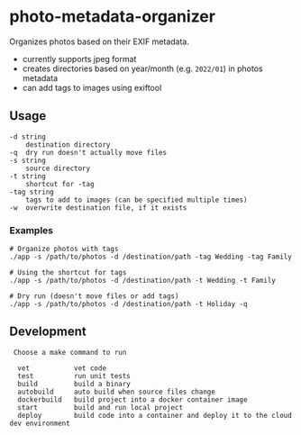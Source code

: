# photo-metadata-organizer

Organizes photos based on their EXIF metadata.

- currently supports jpeg format
- creates directories based on year/month (e.g. `2022/01`) in photos metadata
- can add tags to images using exiftool

## Usage

```
-d string
    destination directory
-q	dry run doesn't actually move files
-s string
    source directory
-t string
    shortcut for -tag
-tag string
    tags to add to images (can be specified multiple times)
-w	overwrite destination file, if it exists
```

### Examples

```
# Organize photos with tags
./app -s /path/to/photos -d /destination/path -tag Wedding -tag Family

# Using the shortcut for tags
./app -s /path/to/photos -d /destination/path -t Wedding -t Family

# Dry run (doesn't move files or add tags)
./app -s /path/to/photos -d /destination/path -t Holiday -q
```

## Development

```
 Choose a make command to run

  vet           vet code
  test          run unit tests
  build         build a binary
  autobuild     auto build when source files change
  dockerbuild   build project into a docker container image
  start         build and run local project
  deploy        build code into a container and deploy it to the cloud dev environment
```
